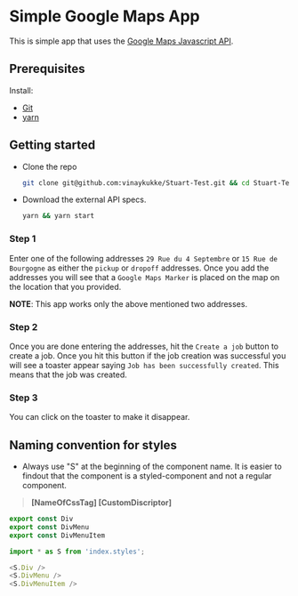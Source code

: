 # Simple Google Maps App

This is simple app that uses the [Google Maps Javascript API](https://developers.google.com/maps/documentation/javascript/get-api-key).

## Prerequisites

Install:
* [Git](https://git-scm.com/book/en/v2/Getting-Started-Installing-Git)
* [yarn](https://yarnpkg.com/en/docs/install)

## Getting started
* Clone the repo

    ```bash
    git clone git@github.com:vinaykukke/Stuart-Test.git && cd Stuart-Test
    ```

* Download the external API specs.  

    ```bash
    yarn && yarn start
    ```

### Step 1
Enter one of the following addresses `29 Rue du 4 Septembre` or `15 Rue de Bourgogne` as either the `pickup` or `dropoff` addresses. Once you add the addresses you will see that a `Google Maps Marker` is placed on the map on the location that you provided.

**NOTE**: This app works only the above mentioned two addresses.

### Step 2
Once you are done entering the addresses, hit the `Create a job` button to create a job. Once you hit this button if the job creation was successful you will see a toaster appear saying `Job has been successfully created`. This means that the job was created.

### Step 3
You can click on the toaster to make it disappear.


## Naming convention for styles

* Always use "S" at the beginning of the component name. It is easier to findout that the component is a styled-component and not a regular component.

> **[NameOfCssTag] [CustomDiscriptor]**

```js
export const Div
export const DivMenu
export const DivMenuItem
```

```js
import * as S from 'index.styles';

<S.Div />
<S.DivMenu />
<S.DivMenuItem />
```
